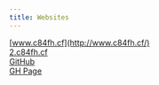 ```yaml
---
title: Websites 
---
```

[www.c84fh.cf](http://www.c84fh.cf/)  
[2.c84fh.cf](http://2.c84fh.cf/)  
[GitHub](https://github.com/C84fh)  
[GH Page](https://c84fh.github.io/C84fh/)
